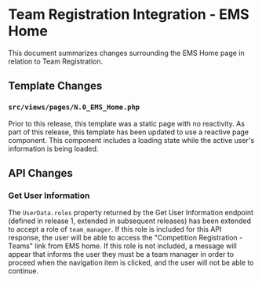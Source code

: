 # Team Registration Integration - EMS Home
This document summarizes changes surrounding the EMS Home page in relation to Team Registration.

## Template Changes
### `src/views/pages/N.0_EMS_Home.php`
Prior to this release, this template was a static page with no reactivity.  As part of this release, this 
template has been updated to use a reactive page component.  This component includes a loading state while the active 
user's information is being loaded.   

## API Changes
### Get User Information
The `UserData.roles` property returned by the Get User Information endpoint (defined in release 1, extended in subsequent
releases) has been extended to accept a role of `team_manager`.  If this role is included for this API response, the user 
will be able to access the "Competition Registration - Teams" link from EMS home.  If this role is not included, a message
will appear that informs the user they must be a team manager in order to proceed when the navigation item is clicked, and the
user will not be able to continue.